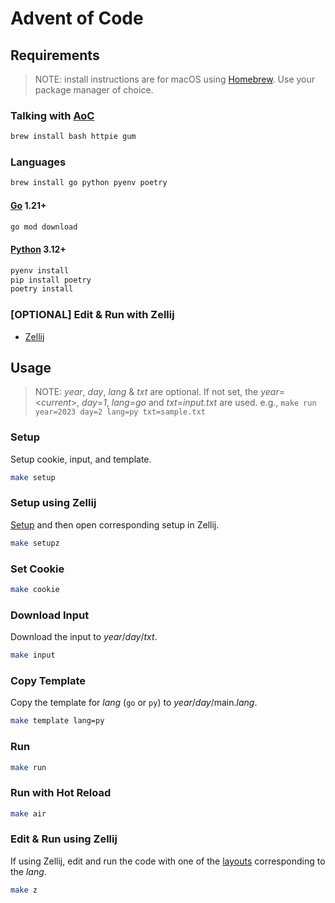 # Advent of Code

## Requirements

> NOTE: install instructions are for macOS using [Homebrew](https://brew.sh). Use your package manager of choice.

### Talking with [AoC](https://adventofcode.com)

```sh
brew install bash httpie gum
```

### Languages

```sh
brew install go python pyenv poetry
```

#### [Go](https://golang.org) 1.21+

```sh
go mod download
```

#### [Python](https://www.python.org) 3.12+

```sh
pyenv install
pip install poetry
poetry install
```

### [OPTIONAL] Edit & Run with Zellij

- [Zellij](https://github.com/zellij-org/zellij)

## Usage

> NOTE: *year*, *day*, *lang* & *txt* are optional. If not set, the *year*=<*current*>, *day*=*1*, *lang*=*go* and *txt*=*input.txt* are used.
> e.g., `make run year=2023 day=2 lang=py txt=sample.txt`

### Setup

Setup cookie, input, and template.

```sh
make setup
```

### Setup using Zellij

[Setup](#setup) and then open corresponding setup in Zellij.

```sh
make setupz
```

### Set Cookie

```sh
make cookie
```

### Download Input

Download the input to *year*/*day*/*txt*.

```sh
make input
```

### Copy Template

Copy the template for *lang* (`go` or `py`) to *year*/*day*/main.*lang*.

```sh
make template lang=py
```

### Run

```sh
make run
```

### Run with Hot Reload

```sh
make air
```

### Edit & Run using Zellij

If using Zellij, edit and run the code with one of the [layouts](.zellij/) corresponding to the *lang*.

```sh
make z
```

